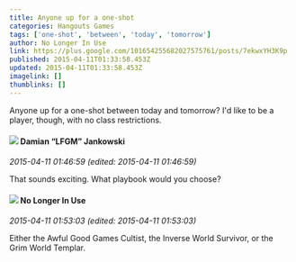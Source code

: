 ```yaml
---
title: Anyone up for a one-shot
categories: Hangouts Games
tags: ['one-shot', 'between', 'today', 'tomorrow']
author: No Longer In Use
link: https://plus.google.com/101654255682027575761/posts/7ekwxYH3K9p
published: 2015-04-11T01:33:58.453Z
updated: 2015-04-11T01:33:58.453Z
imagelink: []
thumblinks: []
---
```


Anyone up for a one-shot between today and tomorrow? I&#39;d like to be a player, though, with no class restrictions.
<div id='comment z13vwrrxdryzi1sdb22vfh2i5nu1yzccc'>
  <h4><img src='{{site.baseurl}}//images/avatars/100476170927206311405_photo.jpg'> Damian “LFGM” Jankowski</h4>
      <p><cite>2015-04-11 01:46:59 (edited: 2015-04-11 01:46:59)</cite></p>
        <p>That sounds exciting. What playbook would you choose?</p>
</div>
        

<div id='comment z13vwrrxdryzi1sdb22vfh2i5nu1yzccc'>
  <h4><img src='{{site.baseurl}}//images/avatars/101654255682027575761_photo.jpg'> No Longer In Use</h4>
      <p><cite>2015-04-11 01:53:03 (edited: 2015-04-11 01:53:03)</cite></p>
        <p>Either the Awful Good Games Cultist, the Inverse World Survivor, or the Grim World Templar.</p>
</div>
        